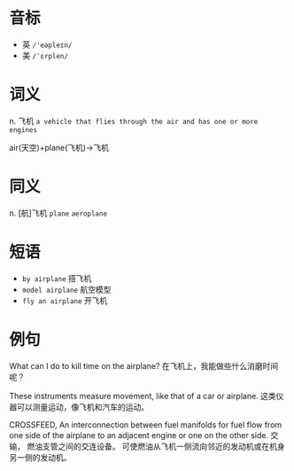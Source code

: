 # 音标

- 英 `/'eəpleɪn/`
- 美 `/ˈɛrplen/`

# 词义

n. 飞机
`a vehicle that flies through the air and has one or more engines`



air(天空)+plane(飞机)→飞机

# 同义

n. [航]飞机
`plane` `aeroplane`

# 短语

- `by airplane` 搭飞机
- `model airplane` 航空模型
- `fly an airplane` 开飞机

# 例句

What can I do to kill time on the airplane?
在飞机上，我能做些什么消磨时间呢？

These instruments measure movement, like that of a car or airplane.
这类仪器可以测量运动，像飞机和汽车的运动。

CROSSFEED, An interconnection between fuel manifolds for fuel flow from one side of the airplane to an adjacent engine or one on the other side.
交输， 燃油支管之间的交连设备。 可使燃油从飞机一侧流向邻近的发动机或在机身另一侧的发动机。


